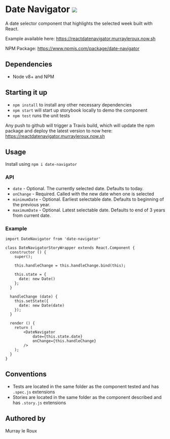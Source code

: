 # Date Navigator ![](https://travis-ci.org/jampies/React_DateNavigator.svg?branch=master)

A date selector component that highlights the selected week built with React.

Example available here: https://reactdatenavigator.murrayleroux.now.sh

NPM Package: https://www.npmjs.com/package/date-navigator

## Dependencies

* Node v8+ and NPM

## Starting it up

* `npm install` to install any other necessary dependencies
* `npm start` will start up storybook locally to demo the component
* `npm test` runs the unit tests

Any push to github will trigger a Travis build, which will update the npm package and deploy the latest version to now here: https://reactdatenavigator.murrayleroux.now.sh

## Usage

Install using `npm i date-navigator`

### API

* `date` - Optional. The currently selected date. Defaults to today.
* `onChange` - Required. Called with the new date when one is selected
* `minimumDate` - Optional. Earliest selectable date. Defaults to beginning of the previous year.
* `maximumDate` - Optional. Latest selectable date. Defaults to end of 3 years from current date.

### Example

```
import DateNavigator from 'date-navigator'

class DateNavigatorStoryWrapper extends React.Component {
  constructor () {
    super();

    this.handleChange = this.handleChange.bind(this);

    this.state = {
      date: new Date()
    };
  }

  handleChange (date) {
    this.setState({
      date: new Date(date)
    });
  }

  render () {
    return (
        <DateNavigator 
            date={this.state.date} 
            onChange={this.handleChange} 
        />
    );
  }
}
```

## Conventions

* Tests are located in the same folder as the component tested and has `.spec.js` extensions
* Stories are located in the same folder as the component described and has `.story.js` extensions

## Authored by
Murray le Roux
